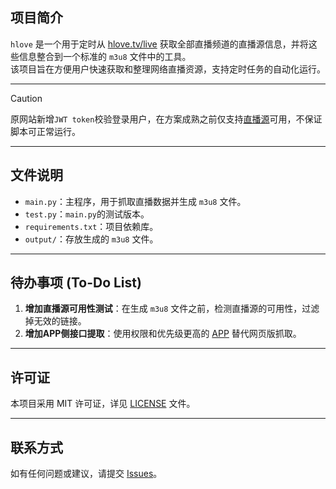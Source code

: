 ## 项目简介

`hlove` 是一个用于定时从 [hlove.tv/live](https://hlove.tv/live) 获取全部直播频道的直播源信息，并将这些信息整合到一个标准的 `m3u8` 文件中的工具。  
该项目旨在方便用户快速获取和整理网络直播资源，支持定时任务的自动化运行。

---

> [!CAUTION]
> 原网站新增`JWT token`校验登录用户，在方案成熟之前仅支持[直播源](./output/hlove.m3u8)可用，不保证脚本可正常运行。

---

## 文件说明

- `main.py`：主程序，用于抓取直播数据并生成 `m3u8` 文件。
- `test.py`：`main.py`的测试版本。
- `requirements.txt`：项目依赖库。
- `output/`：存放生成的 `m3u8` 文件。

---

## 待办事项 (To-Do List)

1. **增加直播源可用性测试**：在生成 `m3u8` 文件之前，检测直播源的可用性，过滤掉无效的链接。
2. **增加APP侧接口提取**：使用权限和优先级更高的 [APP](https://hlove.tv/download) 替代网页版抓取。

---

## 许可证

本项目采用 MIT 许可证，详见 [LICENSE](./LICENSE) 文件。

---

## 联系方式

如有任何问题或建议，请提交 [Issues](https://github.com/NB-XX/hlove/issues)。